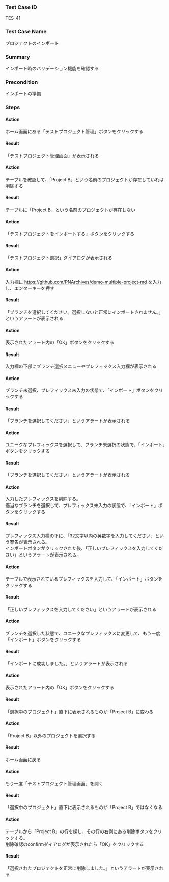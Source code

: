 ### Test Case ID
TES-41

### Test Case Name
プロジェクトのインポート

### Summary
インポート時のバリデーション機能を確認する

### Precondition
インポートの準備

### Steps

#### Action
ホーム画面にある「テストプロジェクト管理」ボタンをクリックする
#### Result
「テストプロジェクト管理画面」が表示される

#### Action
テーブルを確認して、「Project B」という名前のプロジェクトが存在していれば削除する
#### Result
テーブルに「Project B」という名前のプロジェクトが存在しない

#### Action
「テストプロジェクトをインポートする」ボタンをクリックする
#### Result
「テストプロジェクト選択」ダイアログが表示される

#### Action
入力欄に https://github.com/PNArchives/demo-multiple-project-md を入力し、エンターキーを押す
#### Result
「ブランチを選択してください。選択しないと正常にインポートされません。」というアラートが表示される

#### Action
表示されたアラート内の「OK」ボタンをクリックする
#### Result
入力欄の下部にブランチ選択メニューやプレフィックス入力欄が表示される

#### Action
ブランチ未選択、プレフィックス未入力の状態で、「インポート」ボタンをクリックする
#### Result
「ブランチを選択してください」というアラートが表示される

#### Action
ユニークなプレフィックスを選択して、ブランチ未選択の状態で、「インポート」ボタンをクリックする
#### Result
「ブランチを選択してください」というアラートが表示される

#### Action
入力したプレフィックスを削除する。  
適当なブランチを選択して、プレフィックス未入力の状態で、「インポート」ボタンをクリックする
#### Result
プレフィックス入力欄の下に、「32文字以内の英数字を入力してください」という警告が表示される。  
インポートボタンがクリックされた後、「正しいプレフィックスを入力してください」というアラートが表示される。

#### Action
テーブルで表示されているプレフィックスを入力して、「インポート」ボタンをクリックする
#### Result
「正しいプレフィックスを入力してください」というアラートが表示される

#### Action
ブランチを選択した状態で、ユニークなプレフィックスに変更して、もう一度「インポート」ボタンをクリックする
#### Result
「インポートに成功しました。」というアラートが表示される

#### Action
表示されたアラート内の「OK」ボタンをクリックする
#### Result
「選択中のプロジェクト」直下に表示されるものが「Project B」に変わる

#### Action
「Project B」以外のプロジェクトを選択する
#### Result
ホーム画面に戻る

#### Action
もう一度「テストプロジェクト管理画面」を開く
#### Result
「選択中のプロジェクト」直下に表示されるものが「Project B」ではなくなる

#### Action
テーブルから「Project B」の行を探し、その行の右側にある削除ボタンをクリックする。  
削除確認のconfirmダイアログが表示されたら「OK」をクリックする
#### Result
「選択されたプロジェクトを正常に削除しました。」というアラートが表示される

